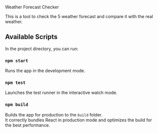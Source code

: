 Weather Forecast Checker

This is a tool to check the 5 weather forecast and compare it with the real weather.

## Available Scripts
In the project directory, you can run:

### `npm start`
Runs the app in the development mode.<br />

### `npm test`
Launches the test runner in the interactive watch mode.<br />

### `npm build`
Builds the app for production to the `build` folder.<br />
It correctly bundles React in production mode and optimizes the build for the best performance.